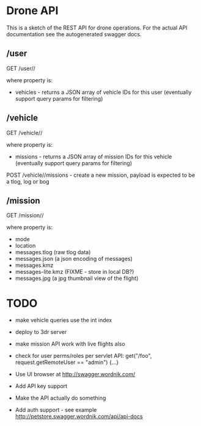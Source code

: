 
# Drone API

This is a sketch of the REST API for drone operations.  For the actual API documentation see the autogenerated swagger docs.

## /user

GET /user/<id>/<property>

where property is:
* vehicles - returns a JSON array of vehicle IDs for this user (eventually support query params for filtering)

## /vehicle

GET /vehicle/<id>/<property>

where property is:
* missions - returns a JSON array of mission IDs for this vehicle (eventually support query params for filtering)

POST /vehicle/<id>/missions - create a new mission, payload is expected to be a tlog, log or bog

## /mission

GET /mission/<id>/<property>

where property is:
* mode
* location
* messages.tlog (raw tlog data)
* messages.json (a json encoding of messages)
* messages.kmz
* messages-lite.kmz (FIXME - store in local DB?)
* messages.jpg (a jpg thumbnail view of the flight)

# TODO

* make vehicle queries use the int index
* deploy to 3dr server
* make mission API work with live flights also

* check for user perms/roles per servlet API: get("/foo", request.getRemoteUser == "admin") {...}

* Use UI browser at http://swagger.wordnik.com/
* Add API key support
* Make the API actually do something
* Add auth support - see example http://petstore.swagger.wordnik.com/api/api-docs
